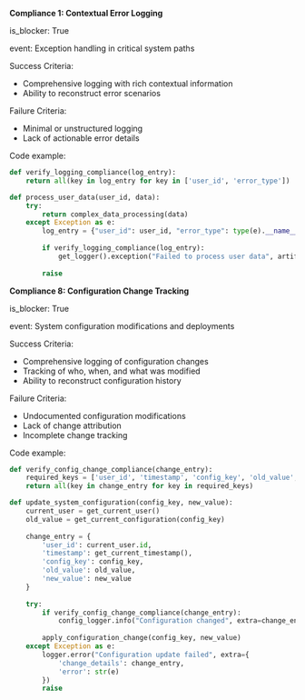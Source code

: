 <b>Compliance 1: Contextual Error Logging</b>

is_blocker: True

event: Exception handling in critical system paths

Success Criteria: 
- Comprehensive logging with rich contextual information
- Ability to reconstruct error scenarios

Failure Criteria:
- Minimal or unstructured logging
- Lack of actionable error details

Code example:

```python
def verify_logging_compliance(log_entry):
    return all(key in log_entry for key in ['user_id', 'error_type'])

def process_user_data(user_id, data):
    try:
        return complex_data_processing(data)
    except Exception as e:
        log_entry = {"user_id": user_id, "error_type": type(e).__name__}
        
        if verify_logging_compliance(log_entry):
            get_logger().exception("Failed to process user data", artifact=log_entry)
        
        raise
```


<b>Compliance 8: Configuration Change Tracking</b>

is_blocker: True

event: System configuration modifications and deployments

Success Criteria:
- Comprehensive logging of configuration changes
- Tracking of who, when, and what was modified
- Ability to reconstruct configuration history

Failure Criteria:
- Undocumented configuration modifications
- Lack of change attribution
- Incomplete change tracking

Code example:

```python
def verify_config_change_compliance(change_entry):
    required_keys = ['user_id', 'timestamp', 'config_key', 'old_value', 'new_value']
    return all(key in change_entry for key in required_keys)

def update_system_configuration(config_key, new_value):
    current_user = get_current_user()
    old_value = get_current_configuration(config_key)
    
    change_entry = {
        'user_id': current_user.id,
        'timestamp': get_current_timestamp(),
        'config_key': config_key,
        'old_value': old_value,
        'new_value': new_value
    }
    
    try:
        if verify_config_change_compliance(change_entry):
            config_logger.info("Configuration changed", extra=change_entry)
        
        apply_configuration_change(config_key, new_value)
    except Exception as e:
        logger.error("Configuration update failed", extra={
            'change_details': change_entry,
            'error': str(e)
        })
        raise
```